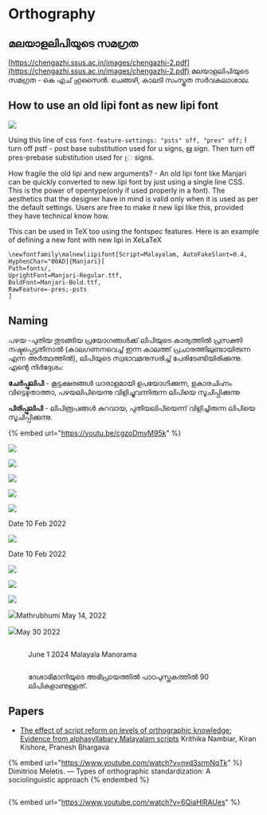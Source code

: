 # Orthography

## മലയാളലിപിയുടെ സമഗ്രത

[https://chengazhi.ssus.ac.in/images/chengazhi-2.pdf](https://chengazhi.ssus.ac.in/images/chengazhi-2.pdf) മലയാളലിപിയുടെ സമഗ്രത - കെ എച് ഹുസൈൻ. ചെങ്ങഴി, കാലടി സംസ്കൃത സർവകലാശാല.

## How to use an old lipi font as new lipi font

![](<../../.gitbook/assets/image (52).png>)

Using this line of css `font-feature-settings: "psts" off, "pres" off;` I turn off pstf - post base substitution used for u signs, ഋ sign. Then turn off pres-prebase substitution used for ്ര signs.

How fragile the old lipi and new arguments? - An old lipi font like Manjari can be quickly converted to new lipi font by just using a single line CSS. This is the power of opentype(only if used properly in a font). The aesthetics that the designer have in mind is valid only when it is used as per the default settings. Users are free to make it new lipi like this, provided they have technical know how.

This can be used in TeX too using the fontspec features. Here is an example of defining a new font with new lipi in XeLaTeX

```
\newfontfamily\malnewliipifont[Script=Malayalam, AutoFakeSlant=0.4, HyphenChar="00AD]{Manjari}[
Path=fonts/,
UprightFont=Manjari-Regular.ttf,
BoldFont=Manjari-Bold.ttf,
RawFeature=-pres;-psts
]
```

## Naming

പഴയ -പുതിയ തുടങ്ങിയ പ്രയോഗങ്ങൾക്ക് ലിപിയുടെ കാര്യത്തിൽ പ്രസക്തി നഷ്ടപ്പെട്ടതിനാൽ (കാലഗണനവെച്ച് ഇന്ന കാലത്ത് പ്രചാരത്തിലുണ്ടായിരുന്ന എന്ന അർത്ഥത്തിൽ), ലിപിയുടെ സ്വഭാവമനുസരിച്ച് പേരിടേണ്ടിയിരിക്കുന്നു. എന്റെ നിർദ്ദേശം:

**ചേർപ്പുലിപി** - കൂട്ടക്ഷരങ്ങൾ ധാരാളമായി ഉപയോഗിക്കുന്ന, ഉകാരചിഹ്നം വിട്ടെഴുതാത്താ, പഴയലിപിയെന്നു വിളിച്ചുവന്നിരുന്ന ലിപിയെ സൂചിപ്പിക്കുന്നു

**പിരിപ്പുലിപി** - ലിപിരൂപങ്ങൾ കുറവായ, പുതിയലിപിയെന്ന് വിളിച്ചിരുന്ന ലിപിയെ സൂചിപ്പിക്കുന്നു.

{% embed url="https://youtu.be/cgzoDmyM95k" %}

![](<../../.gitbook/assets/image (101).png>)

![](<../../.gitbook/assets/image (102).png>)

![](<../../.gitbook/assets/image (103).png>)

![](<../../.gitbook/assets/image (104).png>)

![](<../../.gitbook/assets/image (120) (1) (1).png>)

Date 10 Feb 2022

![](<../../.gitbook/assets/image (119) (1) (1).png>)

Date 10 Feb 2022

![](<../../.gitbook/assets/image (121) (1) (1) (1).png>)

![](<../../.gitbook/assets/image (126) (1).png>)

![](<../../.gitbook/assets/image (121) (1).png>)

![](<../../.gitbook/assets/image (121).png>)Mathrubhumi May 14, 2022

![](<../../.gitbook/assets/image (125).png>)May 30 2022

<figure><img src="../../.gitbook/assets/image (1).png" alt=""><figcaption><p>June 1 2024 Malayala Manorama</p></figcaption></figure>



<figure><img src="../../.gitbook/assets/image.png" alt=""><figcaption><p>ദേശാഭിമാനിയുടെ അഭിപ്രായത്തിൽ പാഠപുസ്തകത്തിൽ 90 ലിപികളാണുള്ളത്.</p></figcaption></figure>

## Papers

* [The effect of script reform on levels of orthographic knowledge: Evidence from alphasyllabary Malayalam scripts](https://journals.plos.org/plosone/article?id=10.1371/journal.pone.0285781) Krithika Nambiar, Kiran Kishore, Pranesh Bhargava

{% embed url="https://www.youtube.com/watch?v=nvd3srmNqTk" %}
Dimitrios Meletis. — Types of orthographic standardization: A sociolinguistic approach
{% endembed %}

<figure><img src="../../.gitbook/assets/image (128).png" alt=""><figcaption></figcaption></figure>



{% embed url="https://www.youtube.com/watch?v=6QiaHlRAUes" %}

